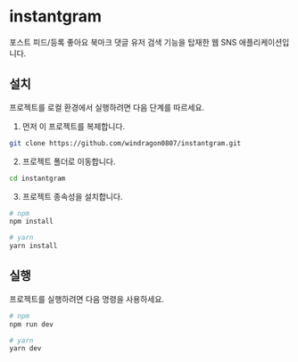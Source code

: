 # instantgram

포스트 피드/등록 좋아요 북마크 댓글 유저 검색 기능을 탑재한 웹 SNS 애플리케이션입니다.

## 설치

프로젝트를 로컬 환경에서 실행하려면 다음 단계를 따르세요.

1. 먼저 이 프로젝트를 복제합니다.
```sh
git clone https://github.com/windragon0807/instantgram.git
```

2. 프로젝트 폴더로 이동합니다.
```sh
cd instantgram
```

3. 프로젝트 종속성을 설치합니다.
```sh
# npm
npm install

# yarn
yarn install
```

## 실행

프로젝트를 실행하려면 다음 명령을 사용하세요.
```sh
# npm
npm run dev

# yarn
yarn dev
```
